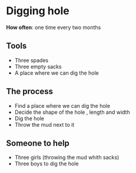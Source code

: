 # Digging hole
**How often**: one time every two months

## Tools
- Three spades 
- Three empty sacks 
 - A place where we can dig the hole
 ## The process
- Find a place where we can dig the hole
- Decide the shape of the hole , length and width
- Dig the hole
- Throw the mud next to it
## Someone to help
- Three girls (throwing the mud whith sacks)
- Three boys to dig the hole 
